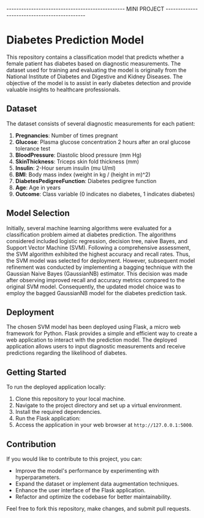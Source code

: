------------------------------------------------ MINI PROJECT ---------------------------------------------
# Diabetes Prediction Model

This repository contains a classification model that predicts whether a female patient has diabetes based on diagnostic measurements.
The dataset used for training and evaluating the model is originally from the National Institute of Diabetes and Digestive and Kidney Diseases. 
The objective of the model is to assist in early diabetes detection and provide valuable insights to healthcare professionals.

## Dataset

The dataset consists of several diagnostic measurements for each patient:

1. **Pregnancies**: Number of times pregnant
2. **Glucose**: Plasma glucose concentration 2 hours after an oral glucose tolerance test
3. **BloodPressure**: Diastolic blood pressure (mm Hg)
4. **SkinThickness**: Triceps skin fold thickness (mm)
5. **Insulin**: 2-Hour serum insulin (mu U/ml)
6. **BMI**: Body mass index (weight in kg / (height in m)^2)
7. **DiabetesPedigreeFunction**: Diabetes pedigree function
8. **Age**: Age in years
9. **Outcome**: Class variable (0 indicates no diabetes, 1 indicates diabetes)

## Model Selection

Initially, several machine learning algorithms were evaluated for a classification problem aimed at diabetes prediction. The algorithms considered included logistic regression, decision tree, naive Bayes, and Support Vector Machine (SVM). Following a comprehensive assessment, the SVM algorithm exhibited the highest accuracy and recall rates. Thus, the SVM model was selected for deployment.
However, subsequent model refinement was conducted by implementing a bagging technique with the Gaussian Naive Bayes (GaussianNB) estimator. This decision was made after observing improved recall and accuracy metrics compared to the original SVM model. Consequently, the updated model choice was to employ the bagged GaussianNB model for the diabetes prediction task.

## Deployment

The chosen SVM model has been deployed using Flask, a micro web framework for Python. 
Flask provides a simple and efficient way to create a web application to interact with the prediction model. 
The deployed application allows users to input diagnostic measurements and receive predictions regarding the likelihood of diabetes.

## Getting Started

To run the deployed application locally:

1. Clone this repository to your local machine.
2. Navigate to the project directory and set up a virtual environment.
3. Install the required dependencies.
4. Run the Flask application:
5. Access the application in your web browser at `http://127.0.0.1:5000`.

## Contribution

If you would like to contribute to this project, you can:

- Improve the model's performance by experimenting with hyperparameters.
- Expand the dataset or implement data augmentation techniques.
- Enhance the user interface of the Flask application.
- Refactor and optimize the codebase for better maintainability.

Feel free to fork this repository, make changes, and submit pull requests.
